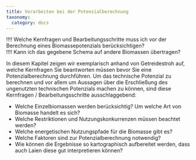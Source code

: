 ```yaml
---
title: Vorarbeiten bei der Potenzialberechnung
taxonomy:
  category: docs
---
```


!!!! Welche Kernfragen und Bearbeitungsschritte muss ich vor der Berechnung eines Biomassepotenzials berücksichtigen? <br>
!!!! Kann ich das gegebene Schema auf andere Biomassen übertragen?

In diesem Kapitel zeigen wir exemplarisch anhand von Getreidestroh auf, welche Kernfragen Sie beantworten müssen bevor Sie eine Potenzialberechnung durchführen. Um das technische Potenzial zu berechnen und vor allem um Aussagen über die Erschließung des ungenutzten technischen Potenzials machen zu können, sind diese Kernfragen / Bearbeitungsschritte ausschlaggebend:

- Welche Einzelbiomassen werden berücksichtig? Um welche Art von Biomasse handelt es sich?
- Welche Restriktionen und Nutzungskonkurrenzen müssen beachtet werden?
- Welche energetischen Nutzungspfade für die Biomasse gibt es?
- Welche Faktoren sind zur Potenzialberechnung notwendig?
- Wie können die Ergebnisse so kartographisch aufbereitet werden, dass auch Laien diese gut interpretieren können?

